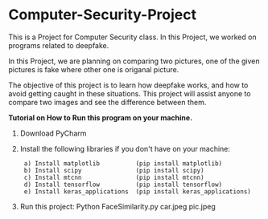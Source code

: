 # Computer-Security-Project 

This is a Project for Computer Security class. In this Project, we worked on programs related to deepfake.

In this Project, we are planning on comparing two pictures, one of the given pictures is fake where other one is origanal picture. 

The objective of this project is to learn how deepfake works, and how to avoid getting caught in these situations. This project will assist anyone to compare two images and see the difference between them.

**Tutorial on How to Run this program on your machine.**

1. Download PyCharm

2. Install the following libraries if you don't have on your machine:

     ```
      a) Install matplotlib          (pip install matplotlib)
      b) Install scipy               (pip install scipy)
      c) Install mtcnn               (pip install mtcnn)
      d) Install tensorflow	         (pip install tensorflow)
      e) Install keras_applications	 (pip install keras_applications)
     ```

3. Run this project: Python FaceSimilarity.py car.jpeg pic.jpeg 
   
      

